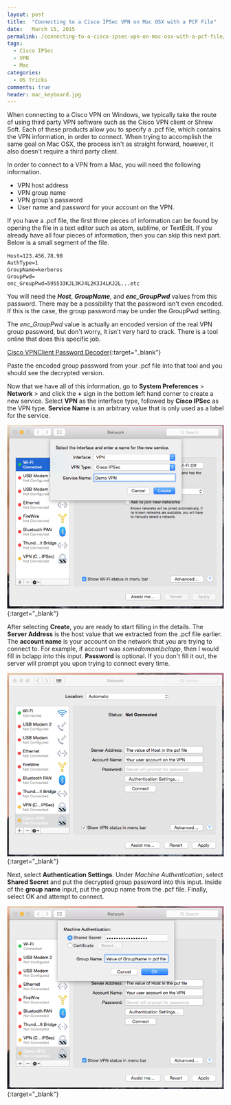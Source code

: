 ```yaml
---
layout: post
title:  "Connecting to a Cisco IPSec VPN on Mac OSX with a PCF File"
date:   March 15, 2015
permalink: /connecting-to-a-cisco-ipsec-vpn-on-mac-osx-with-a-pcf-file/
tags:
  - Cisco IPSec
  - VPN
  - Mac
categories:
  - OS Tricks
comments: true
header: mac_keyboard.jpg
---
```


When connecting to a Cisco VPN on Windows, we typically take the route of using third party VPN software such as the Cisco VPN client or Shrew Soft. Each of these products allow you to specify a .pcf file, which contains the VPN information, in order to connect. When trying to accomplish the same goal on Mac OSX, the process isn't as straight forward, however, it also doesn't require a third party client.

In order to connect to a VPN from a Mac, you will need the following information.

- VPN host address
- VPN group name
- VPN group's password
- User name and password for your account on the VPN.

If you have a .pcf file, the first three pieces of information can be found by opening the file in a text editor such as atom, sublime, or TextEdit. If you already have all four pieces of information, then you can skip this next part. Below is a small segment of the file.

```
Host=123.456.78.90
AuthType=1
GroupName=kerberos
GroupPwd=
enc_GroupPwd=595533KJL3KJ4L2K3J4LKJ2L...etc
```

You will need the ***Host***, ***GroupName***, and ***enc_GroupPwd*** values from this password. There may be a possibility that the password isn't even encoded. If this is the case, the group password may be under the GroupPwd setting.

The *enc_GroupPwd* value is actually an encoded version of the real VPN group password, but don't worry, it isn't very hard to crack. There is a tool online that does this specific job.

[Cisco VPNClient Password Decoder](https://www.unix-ag.uni-kl.de/~massar/bin/cisco-decode){:target="_blank"}

Paste the encoded group password from your .pcf file into that tool and you should see the decrypted version.

Now that we have all of this information, go to **System Preferences** > **Network** > and click the **+** sign in the bottom left hand corner to create a new service. Select **VPN** as the interface type, followed by **Cisco IPSec** as the VPN type. **Service Name** is an arbitrary value that is only used as a label for the service.

![Select the interface](/assets/images/posts/content/vpn1.png){:target="_blank"}

After selecting **Create**, you are ready to start filling in the details. The **Server Address** is the host value that we extracted from the .pcf file earlier. The **account name** is your account on the network that you are trying to connect to. For example, if account was *somedomain\bclapp*, then I would fill in bclapp into this input. **Password** is optional. If you don't fill it out, the server will prompt you upon trying to connect every time.

![Populate server and account information](/assets/images/posts/content/vpn2.png){:target="_blank"}

Next, select **Authentication Settings**. Under *Machine Authentication*, select **Shared Secret** and put the decrypted group password into this input. Inside of the **group name** input, put the group name from the .pcf file. Finally, select OK and attempt to connect.

![Add machine authentication](/assets/images/posts/content/vpn3.png){:target="_blank"}
